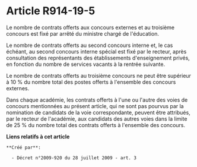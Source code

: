 # Article R914-19-5

Le nombre de contrats offerts aux concours externes et au troisième concours est fixé par arrêté du ministre chargé de
l'éducation. 

Le nombre de contrats offerts au second concours interne et, le cas échéant, au second concours interne spécial est fixé par
le recteur, après consultation des représentants des établissements d'enseignement privés, en fonction du nombre de services
vacants à la rentrée suivante. 

Le nombre de contrats offerts au troisième concours ne peut être supérieur à 10 % du nombre total des postes offerts à
l'ensemble des concours externes. 

Dans chaque académie, les contrats offerts à l'une ou l'autre des voies de concours mentionnées au présent article, qui ne
sont pas pourvus par la nomination de candidats de la voie correspondante, peuvent être attribués, par le recteur de
l'académie, aux candidats des autres voies dans la limite de 25 % du nombre total des contrats offerts à l'ensemble des
concours.

**Liens relatifs à cet article**

	**Créé par**:

	  - Décret n°2009-920 du 28 juillet 2009 - art. 3
